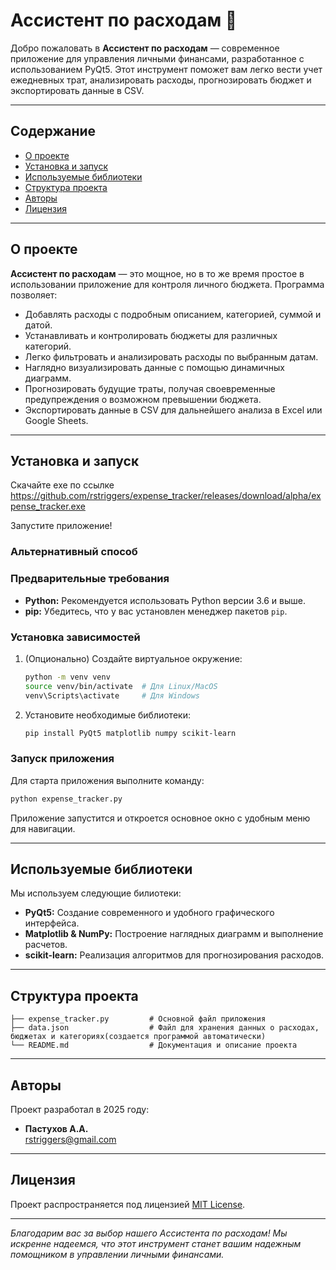 # Ассистент по расходам 💸

Добро пожаловать в **Ассистент по расходам** — современное приложение для управления личными финансами, разработанное с использованием PyQt5. Этот инструмент поможет вам легко вести учет ежедневных трат, анализировать расходы, прогнозировать бюджет и экспортировать данные в CSV.

---

## Содержание

- [О проекте](#о-проекте)
- [Установка и запуск](#установка-и-запуск)
- [Используемые библиотеки](#используемые-библиотеки)
- [Структура проекта](#структура-проекта)
- [Авторы](#авторы)
- [Лицензия](#лицензия)

---

## О проекте

**Ассистент по расходам** — это мощное, но в то же время простое в использовании приложение для контроля личного бюджета. Программа позволяет:

- Добавлять расходы с подробным описанием, категорией, суммой и датой.
- Устанавливать и контролировать бюджеты для различных категорий.
- Легко фильтровать и анализировать расходы по выбранным датам.
- Наглядно визуализировать данные с помощью динамичных диаграмм.
- Прогнозировать будущие траты, получая своевременные предупреждения о возможном превышении бюджета.
- Экспортировать данные в CSV для дальнейшего анализа в Excel или Google Sheets.

---


## Установка и запуск
Скачайте exe по ссылке https://github.com/rstriggers/expense_tracker/releases/download/alpha/expense_tracker.exe

Запустите приложение!

### Альтернативный способ

### Предварительные требования

- **Python:** Рекомендуется использовать Python версии 3.6 и выше.
- **pip:** Убедитесь, что у вас установлен менеджер пакетов `pip`.

### Установка зависимостей

1. (Опционально) Создайте виртуальное окружение:
   ```bash
   python -m venv venv
   source venv/bin/activate  # Для Linux/MacOS
   venv\Scripts\activate     # Для Windows
   ```

2. Установите необходимые библиотеки:
   ```bash
   pip install PyQt5 matplotlib numpy scikit-learn
   ```

### Запуск приложения

Для старта приложения выполните команду:
```bash
python expense_tracker.py
```
Приложение запустится и откроется основное окно с удобным меню для навигации.

---

## Используемые библиотеки

Мы используем следующие билиотеки:
- **PyQt5:** Создание современного и удобного графического интерфейса.
- **Matplotlib & NumPy:** Построение наглядных диаграмм и выполнение расчетов.
- **scikit-learn:** Реализация алгоритмов для прогнозирования расходов.

---

## Структура проекта

```plaintext
├── expense_tracker.py         # Основной файл приложения
├── data.json                  # Файл для хранения данных о расходах, бюджетах и категориях(создается программой автоматически)
└── README.md                  # Документация и описание проекта
```

---

## Авторы

Проект разработал в 2025 году:
- **Пастухов А.А.**  
  [rstriggers@gmail.com](mailto:rstriggers@gmail.com)

---

## Лицензия

Проект распространяется под лицензией [MIT License](https://opensource.org/licenses/MIT).

---

*Благодарим вас за выбор нашего Ассистента по расходам! Мы искренне надеемся, что этот инструмент станет вашим надежным помощником в управлении личными финансами.*
